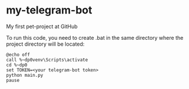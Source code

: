 # my-telegram-bot
My first pet-project at GitHub

To run this code, you need to create .bat in the same directory where the project directory will be located:

    @echo off
    call %~dp0venv\Scripts\activate
    cd %~dp0
    set TOKEN=<your telegram-bot token>
    python main.py
    pause
    
